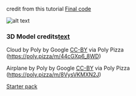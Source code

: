 

credit from this tutorial
[Final code](https://github.com/wass08/r3f-wawatmos-part-1)

![alt text](3dportfolio.gif)
### 3D Model credits[text](../../../../../..)

Cloud by Poly by Google [CC-BY](https://creativecommons.org/licenses/by/3.0/) via Poly Pizza (https://poly.pizza/m/44cGXp6_8WD)

Airplane by Poly by Google [CC-BY](https://creativecommons.org/licenses/by/3.0/) via Poly Pizza (https://poly.pizza/m/8VysVKMXN2J)

[Starter pack](https://github.com/wass08/r3f-wawatmos-starter)
